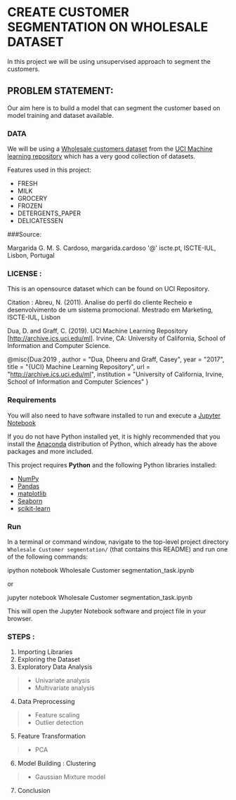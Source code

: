 # CREATE CUSTOMER SEGMENTATION ON WHOLESALE DATASET

In this project we will be using unsupervised approach to segment the customers.

## PROBLEM STATEMENT: 

Our aim here is to build a model that can segment the customer based on model training and dataset available.

### DATA

We will be using a [Wholesale customers dataset](https://archive.ics.uci.edu/ml/datasets/Wholesale+customers#) 
from the [UCI Machine learning repository](https://archive.ics.uci.edu/ml/index.php) which has a very good collection of datasets.

Features used in this project:
- FRESH
- MILK
- GROCERY
- FROZEN
- DETERGENTS_PAPER
- DELICATESSEN

###Source:

Margarida G. M. S. Cardoso, margarida.cardoso '@' iscte.pt, ISCTE-IUL, Lisbon, Portugal

### LICENSE : 
This is an opensource dataset which can be found on UCI Repository.

Citation :
Abreu, N. (2011). Analise do perfil do cliente Recheio e desenvolvimento de um sistema promocional. Mestrado em Marketing, ISCTE-IUL, Lisbon

Dua, D. and Graff, C. (2019). UCI Machine Learning Repository [http://archive.ics.uci.edu/ml]. Irvine, CA: University of California, School of Information and Computer Science.

@misc{Dua:2019 ,
author = "Dua, Dheeru and Graff, Casey",
year = "2017",
title = "{UCI} Machine Learning Repository",
url = "http://archive.ics.uci.edu/ml",
institution = "University of California, Irvine, School of Information and Computer Sciences" }


### Requirements

You will also need to have software installed to run and execute a [Jupyter Notebook](http://ipython.org/notebook.html)

If you do not have Python installed yet, it is highly recommended that you install the [Anaconda](http://continuum.io/downloads) distribution of Python, which already has the above packages and more included. 

This project requires **Python** and the following Python libraries installed:

- [NumPy](http://www.numpy.org/)
- [Pandas](http://pandas.pydata.org/)
- [matplotlib](http://matplotlib.org/)
- [Seaborn](https://seaborn.pydata.org/)
- [scikit-learn](http://scikit-learn.org/)

### Run

In a terminal or command window, navigate to the top-level project directory `Wholesale Customer segmentation/`
(that contains this README) and run one of the following commands:


ipython notebook Wholesale Customer segmentation_task.ipynb

or

jupyter notebook Wholesale Customer segmentation_task.ipynb


This will open the Jupyter Notebook software and project file in your browser.

### STEPS :
1. Importing Libraries
2. Exploring the Dataset
3. Exploratory Data Analysis
> * Univariate analysis
> * Multivariate analysis
4. Data Preprocessing
> * Feature scaling
> * Outlier detection
5. Feature Transformation
> * PCA
6. Model Building : Clustering 
> * Gaussian Mixture model
7. Conclusion

